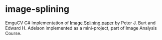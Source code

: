 image-splining
==============

EmguCV C# Implementation of <a href="persci.mit.edu/pub_pdfs/spline83.pdf">Image Splining paper</a> by Peter J. Burt and Edward H. Adelson implemented as a mini-project, part of Image Analysis Course. 
